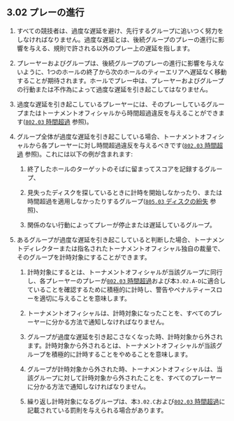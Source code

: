 ## 3.02 プレーの進行

1. すべての競技者は、過度な遅延を避け、先行するグループに追いつく努力をしなければなりません。過度な遅延とは、後続グループのプレーの進行に影響を与える、規則で許される以外のプレー上の遅延を指します。

1. プレーヤーおよびグループは、後続グループのプレーの進行に影響を与えないように、1つのホールの終了から次のホールのティーエリアへ遅延なく移動することが期待されます。ホールでプレー中は、プレーヤーおよびグループの行動または不作為によって過度な遅延を引き起こしてはなりません。

1. 過度な遅延を引き起こしているプレーヤーには、そのプレーしているグループまたはトーナメントオフィシャルから時間超過違反を与えることができます([`802.03` 時間超過](ordg/80203) 参照)。

1. グループ全体が過度な遅延を引き起こしている場合、トーナメントオフィシャルから各プレーヤーに対し時間超過違反を与えるべきです([`802.03` 時間超過](ordg/80203) 参照)。これには以下の例が含まれます:

    1. 終了したホールのターゲットのそばに留まってスコアを記録するグループ、

    1. 見失ったディスクを探しているときに計時を開始しなかったり、または時間超過を適用しなかったりするグループ([`805.03` ディスクの紛失](ordg/80503) 参照)、

    1. 関係のない行動によってプレーが停止または遅延しているグループ。

1. あるグループが過度な遅延を引き起こしていると判断した場合、トーナメントディレクターまたは指名されたトーナメントオフィシャル独自の裁量で、そのグループを計時対象にすることができます。

    1. 計時対象にするとは、トーナメントオフィシャルが当該グループに同行し、各プレーヤーのプレーが[`802.03` 時間超過](ordg/80203)および本`3.02.A-D`に適合していることを確認するために積極的に計時し、警告やペナルティースローを適切に与えることを意味します。

    1. トーナメントオフィシャルは、計時対象になったことを、すべてのプレーヤーに分かる方法で通知しなければなりません。

    1. グループが過度な遅延を引き起こさなくなった時、計時対象から外されます。計時対象から外されるとは、トーナメントオフィシャルが当該グループを積極的に計時することをやめることを意味します。

    1. グループが計時対象から外された時、トーナメントオフィシャルは、当該グループに対して計時対象から外されたことを、すべてのプレーヤーに分かる方法で通知しなければなりません。

    1. 繰り返し計時対象になるグループは、本`3.02.C`および[`802.03` 時間超過](ordg/80203)に記載されている罰則を与えられる場合があります。


